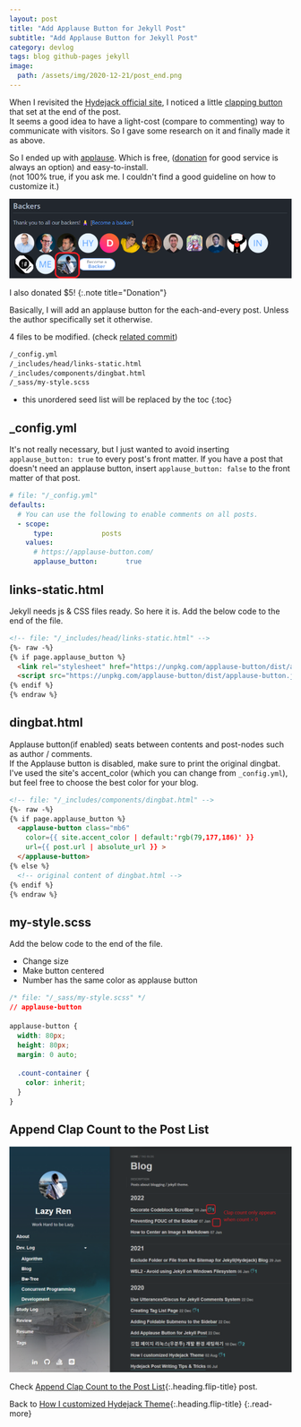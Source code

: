 ```yaml
---
layout: post
title: "Add Applause Button for Jekyll Post"
subtitle: "Add Applause Button for Jekyll Post"
category: devlog
tags: blog github-pages jekyll
image:
  path: /assets/img/2020-12-21/post_end.png
---
```


When I revisited the [Hydejack official site], I noticed a little [clapping button] that set at the end of the post.<br>
It seems a good idea to have a light-cost (compare to commenting) way to communicate with visitors. So I gave some
research on it and finally made it as above.

<!--more-->

So I ended up with [applause]. Which is free, ([donation] for good service is always an option) and easy-to-install.<br>
(not 100% true, if you ask me. I couldn't find a good guideline on how to customize it.)

![Backer](/assets/img/2020-12-22/backer.png)

I also donated $5!
{:.note title="Donation"}

Basically, I will add an applause button for the each-and-every post. Unless the author specifically set it otherwise.

4 files to be modified. (check [related commit])

```default
/_config.yml
/_includes/head/links-static.html
/_includes/components/dingbat.html
/_sass/my-style.scss
```

[Hydejack official site]: https://hydejack.com/showcase/lazyren/
[clapping button]: https://help.medium.com/hc/en-us/articles/115011350967-Claps
[applause]: https://applause-button.com/
[donation]: https://opencollective.com/applause-button
[related commit]: https://github.com/LazyRen/LazyRen.github.io/commit/346f496d80243fcfbd0f24b47daa10078efe954f

* this unordered seed list will be replaced by the toc
{:toc}

## _config.yml

It's not really necessary, but I just wanted to avoid inserting `applause_button: true` to every post's front matter. If
you have a post that doesn't need an applause button, insert `applause_button: false` to the front matter of that post.

```yaml
# file: "/_config.yml"
defaults:
  # You can use the following to enable comments on all posts.
  - scope:
      type:            posts
    values:
      # https://applause-button.com/
      applause_button:       true
```

## links-static.html

Jekyll needs js & CSS files ready. So here it is. Add the below code to the end of the file.

```html
<!-- file: "/_includes/head/links-static.html" -->
{%- raw -%}
{% if page.applause_button %}
  <link rel="stylesheet" href="https://unpkg.com/applause-button/dist/applause-button.css">
  <script src="https://unpkg.com/applause-button/dist/applause-button.js"></script>
{% endif %}
{% endraw %}
```

## dingbat.html

Applause button(if enabled) seats between contents and post-nodes such as author / comments.<br>
If the Applause button is disabled, make sure to print the original dingbat. I've used the site's accent_color (which
you can change from `_config.yml`), but feel free to choose the best color for your blog.

```html
<!-- file: "/_includes/components/dingbat.html" -->
{%- raw -%}
{% if page.applause_button %}
  <applause-button class="mb6"
    color={{ site.accent_color | default:'rgb(79,177,186)' }}
    url={{ post.url | absolute_url }} >
  </applause-button>
{% else %}
  <!-- original content of dingbat.html -->
{% endif %}
{% endraw %}
```

## my-style.scss

Add the below code to the end of the file.

* Change size
* Make button centered
* Number has the same color as applause button

```css
/* file: "/_sass/my-style.scss" */
// applause-button

applause-button {
  width: 80px;
  height: 80px;
  margin: 0 auto;

  .count-container {
    color: inherit;
  }
}
```

## Append Clap Count to the Post List

![clap-count](/assets/img/2022-02-06/list.png)

Check [Append Clap Count to the Post List](append-clap-count-to-the-post-list){:.heading.flip-title} post.

Back to [How I customized Hydejack Theme](how-i-customized-hydejack-theme){:.heading.flip-title}
{:.read-more}
